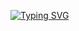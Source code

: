 [![Typing SVG](https://readme-typing-svg.demolab.com?font=Fira+Code&pause=1000&color=00F712&random=false&width=435&lines=I+love+Hacking+(leetSp34k)+)](https://git.io/typing-svg)
